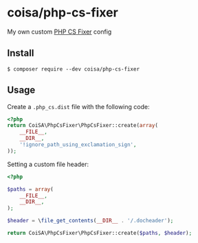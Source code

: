 # coisa/php-cs-fixer

My own custom [PHP CS Fixer](https://github.com/FriendsOfPHP/PHP-CS-Fixer/) config

## Install

```
$ composer require --dev coisa/php-cs-fixer
```

## Usage

Create a `.php_cs.dist` file with the following code:

```php
<?php
return CoiSA\PhpCsFixer\PhpCsFixer::create(array(
    __FILE__,
    __DIR__,
    '!ignore_path_using_exclamation_sign',
));
```

Setting a custom file header:

```php
<?php

$paths = array(
    __FILE__,
    __DIR__,
);

$header = \file_get_contents(__DIR__ . '/.docheader');

return CoiSA\PhpCsFixer\PhpCsFixer::create($paths, $header);
```
